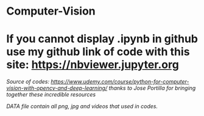 # Computer-Vision

# If you cannot display .ipynb in github use my github link of code with this site: https://nbviewer.jupyter.org

*Source of codes: https://www.udemy.com/course/python-for-computer-vision-with-opencv-and-deep-learning/*
*thanks to Jose Portilla for bringing together these incredible resources*

*DATA file contain all png, jpg and videos that used in codes.*


